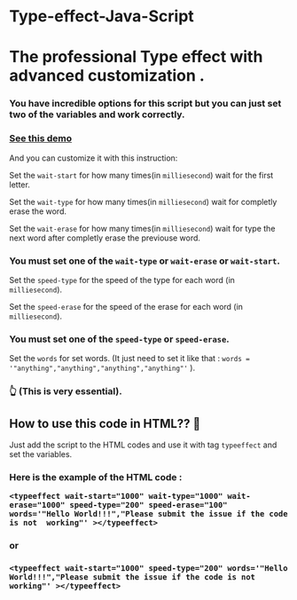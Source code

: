 # Type-effect-Java-Script
<h1>The professional Type effect with advanced customization .</h1>

<h3> You have incredible options for this script but you can just set two of the variables and work correctly.


<h3><a href="https://araship1383.github.io/Type-effect-Java-Script/">See this demo</a></h3>


<p>And you can customize it with this instruction:

    
Set the <code>wait-start</code> for how many times(in <code>milliesecond</code>) wait for the first letter.

    
Set the <code>wait-type</code> for how many times(in <code>milliesecond</code>) wait for completly erase the word.


Set the <code>wait-erase</code> for how many times(in <code>milliesecond</code>) wait for type the next word after completly erase the previouse word.


<h3>You must set one of the <code>wait-type</code> or <code>wait-erase</code> or <code>wait-start</code>.</h3>


Set the <code>speed-type</code> for the speed of the type for each word (in <code>milliesecond</code>).

       
Set the <code>speed-erase</code> for the speed of the erase for each word (in <code>milliesecond</code>).


<h3>You must set one of the <code>speed-type</code> or <code>speed-erase</code>.</h3>


Set the <code>words</code> for set words. (It just need to set it like that : <code>words = '"anything","anything","anything","anything"'</code> ). <h3>&#128070; (This is very essential).</h3>

<h2>How to use this code in HTML?? &#129300;</h2>

Just add the script to the HTML codes and use it with tag <code>typeeffect</code> and set the variables.

<h3>Here is the example of the HTML code :

<pre><code>&lt;typeeffect wait-start="1000" wait-type="1000" wait-erase="1000" speed-type="200" speed-erase="100" words='"Hello World!!!","Please submit the issue if the code is not  working"' &gt;&lt;/typeeffect&gt;</code></pre></h3>
<h3>or</h3>

 <h3><pre><code>&lt;typeeffect wait-start="1000" speed-type="200" words='"Hello World!!!","Please submit the issue if the code is not  working"' &gt;&lt;/typeeffect&gt;</code></pre></h3>

</p>


 </h3>
